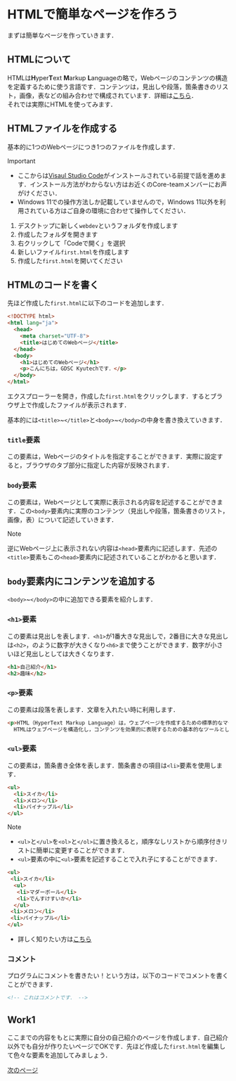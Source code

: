 # HTMLで簡単なページを作ろう
まずは簡単なページを作っていきます．

## HTMLについて
HTMLは**H**yper**T**ext **M**arkup **L**anguageの略で，Webページのコンテンツの構造を定義するために使う言語です．コンテンツは，見出しや段落，箇条書きのリスト，画像，表などの組み合わせで構成されています．詳細は[こちら](https://developer.mozilla.org/ja/docs/Learn/Getting_started_with_the_web/HTML_basics)．  
それでは実際にHTMLを使ってみます．

## HTMLファイルを作成する
基本的に1つのWebページにつき1つのファイルを作成します．
> [!IMPORTANT]
> - ここからは[Visaul Studio Code](https://code.visualstudio.com/)がインストールされている前提で話を進めます．インストール方法がわからない方はお近くのCore-teamメンバーにお声がけください．
> - Windows 11での操作方法しか記載していませんので，Windows 11以外を利用されている方はご自身の環境に合わせて操作してください．

1. デスクトップに新しく`webdev`というフォルダを作成します
2. 作成したフォルダを開きます
3. 右クリックして「Codeで開く」を選択
4. 新しいファイル`first.html`を作成します
5. 作成した`first.html`を開いてください

## HTMLのコードを書く
先ほど作成した`first.html`に以下のコードを追加します．
```html
<!DOCTYPE html>
<html lang="ja">
  <head>
    <meta charset="UTF-8">
    <title>はじめてのWebページ</title>
  </head>
  <body>
    <h1>はじめてのWebページ</h1>
    <p>こんにちは，GDSC Kyutechです．</p>
  </body>
</html>
```
エクスプローラーを開き，作成した`first.html`をクリックします．するとブラウザ上で作成したファイルが表示されます．  
  
基本的には`<title>`\~`</title>`と`<body>`\~`</body>`の中身を書き換えていきます．

### `title`要素
この要素は，Webページのタイトルを指定することができます．実際に設定すると，ブラウザのタブ部分に指定した内容が反映されます．

### `body`要素
この要素は，Webページとして実際に表示される内容を記述することができます．この`<body>`要素内に実際のコンテンツ（見出しや段落，箇条書きのリスト，画像，表）について記述していきます．
> [!NOTE]
> 逆にWebページ上に表示されない内容は`<head>`要素内に記述します．先述の`<title>`要素もこの`<head>`要素内に記述されていることがわかると思います．

## `body`要素内にコンテンツを追加する
`<body>`\~`</body>`の中に追加できる要素を紹介します．
### `<h1>`要素
この要素は見出しを表します．`<h1>`が1番大きな見出しで，2番目に大きな見出しは`<h2>`，のように数字が大きくなり`<h6>`まで使うことができます．数字が小さいほど見出しとしては大きくなります．
```html
<h1>自己紹介</h1>
<h2>趣味</h2>
```

### `<p>`要素 
この要素は段落を表します．文章を入れたい時に利用します．
```html
<p>HTML（HyperText Markup Language）は，ウェブページを作成するための標準的なマークアップ言語です．
  HTMLはウェブページを構造化し，コンテンツを効果的に表現するための基本的なツールとして広く使用されています．</p>
```

### `<ul>`要素
この要素は，箇条書き全体を表します．箇条書きの項目は`<li>`要素を使用します．
```html
<ul>
  <li>スイカ</li>
  <li>メロン</li>
  <li>パイナップル</li>
</ul>
```
> [!NOTE]
> - `<ul>`と`</ul>`を`<ol>`と`</ol>`に置き換えると，順序なしリストから順序付きリストに簡単に変更することができます．
> - `<ul>`要素の中に`<ul>`要素を記述することで入れ子にすることができます．
> ```html
> <ul>
>  <li>スイカ</li>
>   <ul>
>    <li>マダーボール</li>
>    <li>でんすけすいか</li>
>   </ul>
>  <li>メロン</li>
>  <li>パイナップル</li>
> </ul>
> ```
> - 詳しく知りたい方は[こちら](https://developer.mozilla.org/ja/docs/Web/HTML/Element/ul)

### コメント
プログラムにコメントを書きたい！という方は，以下のコードでコメントを書くことができます．
```html
<!-- これはコメントです． -->
```

## Work1
ここまでの内容をもとに実際に自分の自己紹介のページを作成します．自己紹介以外でも自分が作りたいページでOKです．先ほど作成した`first.html`を編集して色々な要素を追加してみましょう．
  
[次のページ](main-css.md)